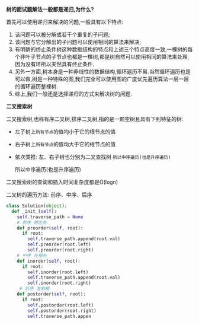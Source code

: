 **树的面试题解法一般都是递归,为什么?**

首先可以使用递归来解决的问题,一般具有以下特点:

1. 该问题可以被分解成若干个重复的子问题;
2. 该问题与它分解出的子问题可以使用相同的算法来解决;
3. 有明确的终止条件树这种数据结构的特点和上述三个特点高度一致,一棵树的每个非叶子节点的子节点也都是一棵树,都是树自然可以使用相同的算法来处理,因为没有环所以天然具有终止条件.
4. 另外一方面,树本身是一种非线性的数据结构,循环遍历不易.当然循环遍历也是可以做,树是一种特殊的图,我们完全可以使用图的广度优先遍历算法一层一层的循环遍历整棵树.
5. 综上,我们一般还是选择递归的方式来解决树的问题.

**二叉搜索树**

二叉搜索树,也称有序二叉树,排序二叉树,指的是一颗空树且具有下列特征的树:

+ 左子树上`所有节点`的值均小于它的根节点的值

+ 右子树上`所有节点`的值均大于它的根节点的值

+ 依次类推: 左、右子树也分别为二叉查找树 `所以中序遍历(也是升序遍历)`

  所以中序遍历(也是升序遍历)

二叉搜索树的查询和插入时间复杂度都是O(logn)

二叉树的遍历方法: 前序、中序、后序

```python
class Solution(object):
  def _init_(self):
    self.traverse_path = None
    # 前序 根左右
    def preorder(self, root):
      if root:
        self.traverse_path.append(root.val)
        self.preorder(root.left)
        self.preorder(root.right)
    # 中序 左根右
    def inorder(self, root):
      if root:
        self.inorder(root.left)
        self.traverse_path.append(root.val)
        self.inorder(root.right)
     # 后序 左右根
    def postorder(self, root):
      if root:
        self.postorder(root.left)
        self.postorder(root.right)
        self.traverse_path.appen
```





